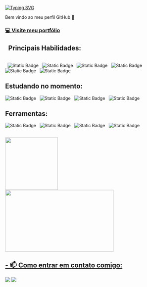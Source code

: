 [![Typing SVG](https://readme-typing-svg.herokuapp.com?font=Fira+Code&pause=1000&color=1FE4F7&background=FFF09B17&center=true&vCenter=true&random=false&width=280&lines=Ol%C3%A1%2C+me+chamo+Yal%C3%AA+)](https://git.io/typing-svg)

Bem vindo ao meu perfil GitHub 👋
<br />

 ### [💻 Visite meu portfólio](https://portfolio-ericssen.vercel.app/)   

<h2>&nbsp&nbspPrincipais Habilidades:</h2>


<br />

<div style={{display="flex"}}>
&nbsp
<img alt="Static Badge" src="https://img.shields.io/badge/html5-0D1117?style=for-the-badge&logo=html5">&nbsp&nbsp     
<img alt="Static Badge" src="https://img.shields.io/badge/css3-0D1117?style=for-the-badge&logo=css3">&nbsp&nbsp
<img alt="Static Badge" src="https://img.shields.io/badge/javascript-0D1117?style=for-the-badge&logo=javascript">&nbsp&nbsp
<img alt="Static Badge" src="https://img.shields.io/badge/react-0D1117?style=for-the-badge&logo=react">
&nbsp&nbsp
<img alt="Static Badge" src="https://img.shields.io/badge/-Node.JS-0D1117?style=for-the-badge&logo=node.js">&nbsp&nbsp
<img alt ="Static Badge" src="https://img.shields.io/badge/git-0D1117?style=for-the-badge&logo=git">&nbsp&nbsp

</div>

## **Estudando no momento:**
<div>
<img alt="Static Badge" src=https://img.shields.io/badge/-TypeScript-0D1117?style=for-the-badge&logo=typescript&labelColor=0D1117&textColor=0D1117>&nbsp&nbsp
<img alt="Static Badge" src=https://img.shields.io/badge/-Python-0D1117?style=for-the-badge&logo=python&labelColor=0D1117&textColor=0D1117>&nbsp&nbsp
<img alt="Static Badge" src=https://img.shields.io/badge/-PostgreSql-0D1117?style=for-the-badge&logo=postgresql&labelColor=0D1117&textColor=0D1117>&nbsp&nbsp
<img alt="Static Badge" src=https://img.shields.io/badge/-NextJS-0D1117?style=for-the-badge&logo=nextdotjs&labelColor=0D1117&textColor=0D1117>&nbsp&nbsp

</div>

## **Ferramentas:**
<div>
<img alt="Static Badge" src=https://img.shields.io/badge/-prisma-0D1117?style=for-the-badge&logo=prisma&labelColor=0D1117&textColor=0D1117>&nbsp&nbsp
<img alt="Static Badge" src=https://img.shields.io/badge/-render-0D1117?style=for-the-badge&logo=render&labelColor=0D1117&textColor=0D1117>&nbsp&nbsp
<img alt="Static Badge" src=https://img.shields.io/badge/-vercel-0D1117?style=for-the-badge&logo=vercel&labelColor=0D1117&textColor=0D1117>&nbsp&nbsp
<img alt="Static Badge" src=https://img.shields.io/badge/-firebase-0D1117?style=for-the-badge&logo=firebase&labelColor=0D1117&textColor=0D1117>&nbsp&nbsp

</div>


##

<div style={{display="flex"}}>
<a href="https://github.com/ericssendelima">

<img loading="lazy" height="170em" src="https://github-readme-stats.vercel.app/api/top-langs/?username=ericssendelima&layout=donut&theme=dark&langs_count=5"/>


<img loading="lazy"  width="350" height="200" src="https://github-readme-stats.vercel.app/api?username=ericssendelima&hide=contribs&show_icons=true&theme=dracula&include_all_commits=true&count_private=true"/>
</div>




## - 📫 Como entrar em contato comigo:

<div>
<a href = "mailto:ericssendelima@gmail.com"><img loading="lazy" src="https://img.shields.io/badge/Gmail-D14836?style=for-the-badge&logo=gmail&logoColor=white" target="_blank"></a>
<a href="https://www.linkedin.com/in/ericssendelima" target="_blank"><img loading="lazy" src="https://img.shields.io/badge/-LinkedIn-%230077B5?style=for-the-badge&logo=linkedin&logoColor=white" target="_blank"></a>  

</div>

